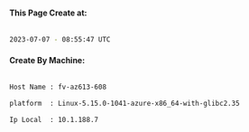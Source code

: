 
   
#### This Page Create at:

```bash

2023-07-07 - 08:55:47 UTC

```

#### Create By Machine:

```bash

Host Name : fv-az613-608

platform  : Linux-5.15.0-1041-azure-x86_64-with-glibc2.35

Ip Local  : 10.1.188.7

```

